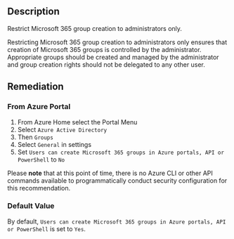 ## Description

Restrict Microsoft 365 group creation to administrators only.

Restricting Microsoft 365 group creation to administrators only ensures that creation of Microsoft 365 groups is controlled by the administrator. Appropriate groups should be created and managed by the administrator and group creation rights should not be delegated to any other user.

## Remediation

### From Azure Portal

  1. From Azure Home select the Portal Menu
  2. Select `Azure Active Directory`
  3. Then `Groups`
  4. Select `General` in settings
  5. Set `Users can create Microsoft 365 groups in Azure portals, API or PowerShell` to `No`

Please **note** that at this point of time, there is no Azure CLI or other API commands available to programmatically conduct security configuration for this recommendation.

### Default Value

By default, `Users can create Microsoft 365 groups in Azure portals, API or PowerShell` is set to `Yes`.
